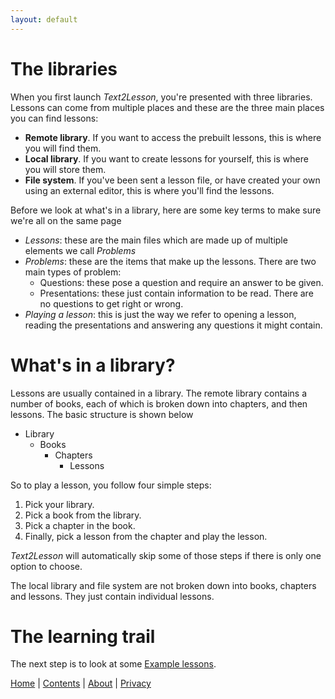 ```yaml
---
layout: default
---
```


# The libraries

When you first launch _Text2Lesson_, you're presented with three libraries.
Lessons can come from multiple places and these are the three main places you can
find lessons:

- **Remote library**. If you want to access the prebuilt lessons, this is where you
  will find them.
- **Local library**. If you want to create lessons for yourself, this is where you
  will store them.
- **File system**. If you've been sent a lesson file, or have created your own
  using an external editor, this is where you'll find the lessons.

Before we look at what's in a library, here are some key terms to make sure
we're all on the same page

- _Lessons_: these are the main files which are made up of multiple elements we call _Problems_
- _Problems_: these are the items that make up the lessons. There are two main types of problem:
  - Questions: these pose a question and require an answer to be given.
  - Presentations: these just contain information to be read. There are no questions to get right or wrong.
- _Playing a lesson_: this is just the way we refer to opening a lesson, reading
  the presentations and answering any questions it might contain.

# What's in a library?

Lessons are usually contained in a library. The remote library contains a number of
books, each of which is broken down into chapters, and then lessons. The basic
structure is shown below

- Library
  - Books
    - Chapters
      - Lessons

So to play a lesson, you follow four simple steps:

1. Pick your library.
1. Pick a book from the library.
1. Pick a chapter in the book.
1. Finally, pick a lesson from the chapter and play the lesson.

_Text2Lesson_ will automatically skip some of those steps if there is only one
option to choose.

The local library and file system are not broken down into books, chapters and lessons.
They just contain individual lessons.

# The learning trail

The next step is to look at some [Example lessons](examples.md).

[Home](../index.md) | [Contents](../contents.md) | [About](../about.md) | [Privacy](../privacy.md)
